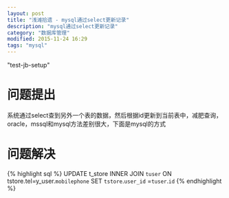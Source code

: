 ```yaml
---
layout: post
title: "浅滩拾遗 - mysql通过select更新记录"
description: "mysql通过select更新记录"
category: "数据库管理"
modified: 2015-11-24 16:29
tags: "mysql"
---
```

"test-jb-setup"

# 问题提出

系统通过select查到另外一个表的数据，然后根据id更新到当前表中，减肥查询，oracle，mssql和mysql方法差别很大，下面是mysql的方式

# 问题解决
{% highlight sql %}
UPDATE t_store INNER JOIN `tuser`  ON tstore.tel=y_user.`mobilephone` 
SET `tstore`.`user_id` =`tuser`.`id` 
{% endhighlight %}